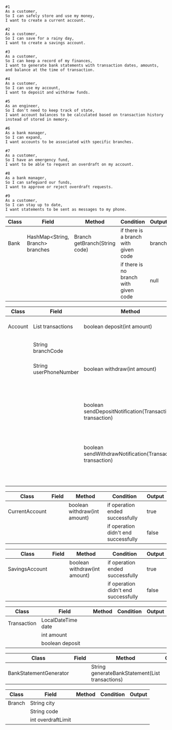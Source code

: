 ```
#1
As a customer,
So I can safely store and use my money,
I want to create a current account.

#2
As a customer,
So I can save for a rainy day,
I want to create a savings account.

#3
As a customer,
So I can keep a record of my finances,
I want to generate bank statements with transaction dates, amounts, and balance at the time of transaction.

#4
As a customer,
So I can use my account,
I want to deposit and withdraw funds.

#5
As an engineer,
So I don't need to keep track of state,
I want account balances to be calculated based on transaction history instead of stored in memory.

#6
As a bank manager,
So I can expand,
I want accounts to be associated with specific branches.

#7
As a customer,
So I have an emergency fund,
I want to be able to request an overdraft on my account.

#8
As a bank manager,
So I can safeguard our funds,
I want to approve or reject overdraft requests.

#9
As a customer,
So I can stay up to date,
I want statements to be sent as messages to my phone.
```


| Class | Field                            | Method                        | Condition                             | Output |
|-------|----------------------------------|-------------------------------|---------------------------------------|--------|
| Bank  | HashMap<String, Branch> branches | Branch getBranch(String code) | if there is a branch with given code  | branch |
|       |                                  |                               | if there is no branch with given code | null   |


| Class   | Field                          | Method                                                    | Condition                            | Output |
|---------|--------------------------------|-----------------------------------------------------------|--------------------------------------|--------|
| Account | List<Transaction> transactions | boolean deposit(int amount)                               | if operation ended successfully      | true   |
|         | String branchCode              |                                                           | if operation didn't end successfully | false  |
|         | String userPhoneNumber         | boolean withdraw(int amount)                              | if operation ended successfully      | true   |
|         |                                |                                                           | if operation didn't end successfully | false  |
|         |                                | boolean sendDepositNotification(Transaction transaction)  | if operation ended successfully      | true   |
|         |                                |                                                           | if operation didn't end successfully | false  |
|         |                                | boolean sendWithdrawNotification(Transaction transaction) | if operation ended successfully      | true   |
|         |                                |                                                           | if operation didn't end successfully | false  |


| Class          | Field | Method                       | Condition                            | Output |
|----------------|-------|------------------------------|--------------------------------------|--------|
| CurrentAccount |       | boolean withdraw(int amount) | if operation ended successfully      | true   |
|                |       |                              | if operation didn't end successfully | false  |


| Class          | Field | Method                       | Condition                            | Output |
|----------------|-------|------------------------------|--------------------------------------|--------|
| SavingsAccount |       | boolean withdraw(int amount) | if operation ended successfully      | true   |
|                |       |                              | if operation didn't end successfully | false  |


| Class       | Field              | Method | Condition | Output |
|-------------|--------------------|--------|-----------|--------|
| Transaction | LocalDateTime date |        |           |        |
|             | int amount         |        |           |        |
|             | boolean deposit    |        |           |        |


| Class                  | Field | Method                                                       | Condition | Output         |
|------------------------|-------|--------------------------------------------------------------|-----------|----------------|
| BankStatementGenerator |       | String generateBankStatement(List<Transaction> transactions) |           | bank statement |


| Class  | Field              | Method | Condition | Output |
|--------|--------------------|--------|-----------|--------|
| Branch | String city        |        |           |        |
|        | String code        |        |           |        |
|        | int overdraftLimit |        |           |        |

